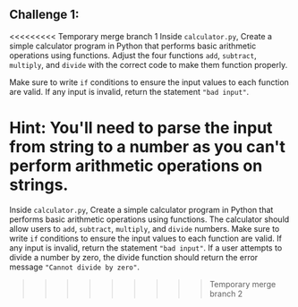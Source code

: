 ## Challenge 1:


<<<<<<<<< Temporary merge branch 1
Inside `calculator.py`, Create a simple calculator program in Python that performs basic arithmetic operations using functions. Adjust the four functions `add`, `subtract`, `multiply`, and `divide` with the correct code to make them function properly.

Make sure to write `if` conditions to ensure the input values to each function are valid. If any input is invalid, return the statement `"bad input"`. 

Hint: You'll need to parse the input from string to a number as you can't perform arithmetic operations on strings.
=========
Inside `calculator.py`, Create a simple calculator program in Python that performs basic arithmetic operations using functions. The calculator should allow users to `add`, `subtract`, `multiply`, and `divide` numbers. Make sure to write `if` conditions to ensure the input values to each function are valid. If any input is invalid, return the statement `"bad input"`. If a user attempts to divide a number by zero, the divide function should return the error message `"Cannot divide by zero"`.
>>>>>>>>> Temporary merge branch 2
